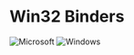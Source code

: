 # Win32 Binders
![Microsoft](https://img.shields.io/badge/Microsoft-0078D4?style=for-the-badge&logo=microsoft&logoColor=white) ![Windows](https://img.shields.io/badge/Windows-0078D6?style=for-the-badge&logo=windows&logoColor=white)


